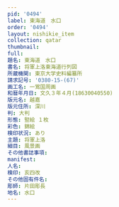 ```yaml
---
pid: '0494'
label: 東海道　水口
order: '0494'
layout: nishikie_item
collection: qatar
thumbnail: 
full: 
題名: 東海道　水口
書名: 将軍上洛東海道行列図
所蔵機関: 東京大学史料編纂所
請求記号: '0380-15-(67)'
画工名: 一鴬国周画
和暦年月日: 文久３年４月(18630040550)
版元名: 越嘉
版元住所: 深川
判: 大判
形態: 竪絵 １枚
彩色: 錦絵
検印状況: あり
主題: 将軍上洛
細目: 風景画
その他書誌事項: 
manifest: 
人名: 
検印: 亥四改
その他固有件名: 
彫師: 片田彫長
地名: 水口
---
```

